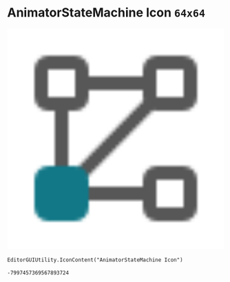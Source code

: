 # AnimatorStateMachine Icon `64x64`
<img src="/img/AnimatorStateMachine%20Icon.png" width=512 height=512>

``` CSharp
EditorGUIUtility.IconContent("AnimatorStateMachine Icon")
```
```
-7997457369567893724
```
